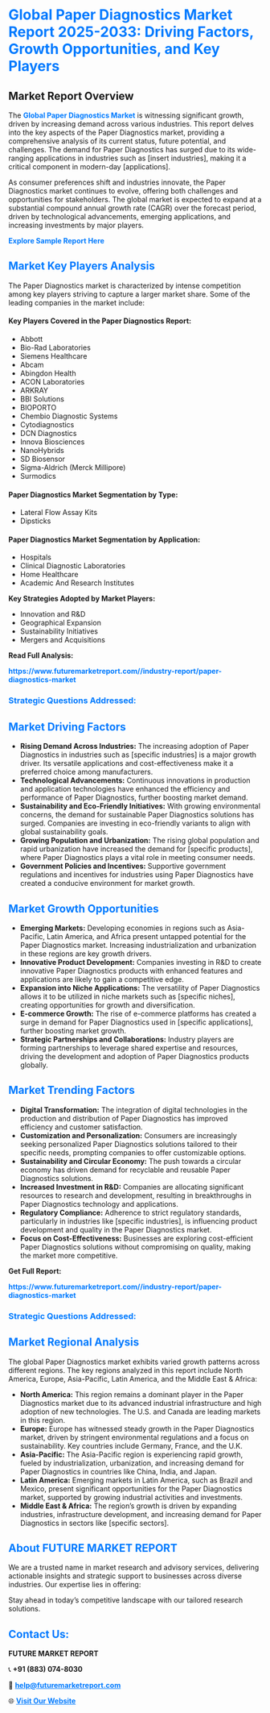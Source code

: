 <h1 style="color: #007BFF;">Global Paper Diagnostics Market Report 2025-2033: Driving Factors, Growth Opportunities, and Key Players</h1>

<section id="overview">
<h2>Market Report Overview</h2>
<p>The <a href="https://www.futuremarketreport.com//industry-report/paper-diagnostics-market" style="color: #007BFF; text-decoration: none;"><strong>Global Paper Diagnostics Market</strong></a> is witnessing significant growth, driven by increasing demand across various industries. This report delves into the key aspects of the Paper Diagnostics market, providing a comprehensive analysis of its current status, future potential, and challenges. The demand for Paper Diagnostics has surged due to its wide-ranging applications in industries such as [insert industries], making it a critical component in modern-day [applications].</p>
<p>As consumer preferences shift and industries innovate, the Paper Diagnostics market continues to evolve, offering both challenges and opportunities for stakeholders. The global market is expected to expand at a substantial compound annual growth rate (CAGR) over the forecast period, driven by technological advancements, emerging applications, and increasing investments by major players.</p>
</section>

<section id="overview">
<p><a href="https://www.futuremarketreport.com//request-sample/reportId=50873" style="color: #007BFF; text-decoration: none;"><strong>Explore Sample Report Here</strong></a></p>
</section>

<section id="key-players">
<h2 style="color: #007BFF;">Market Key Players Analysis</h2>
<p>The Paper Diagnostics market is characterized by intense competition among key players striving to capture a larger market share. Some of the leading companies in the market include:</p>
<h4>Key Players Covered in the Paper Diagnostics Report:</h4>
<ul><li>Abbott</li><li>Bio-Rad Laboratories</li><li>Siemens Healthcare</li><li>Abcam</li><li>Abingdon Health</li><li>ACON Laboratories</li><li>ARKRAY</li><li>BBI Solutions</li><li>BIOPORTO</li><li>Chembio Diagnostic Systems</li><li>Cytodiagnostics</li><li>DCN Diagnostics</li><li>Innova Biosciences</li><li>NanoHybrids</li><li>SD Biosensor</li><li>Sigma-Aldrich (Merck Millipore)</li><li>Surmodics</li></ul>
<h4>Paper Diagnostics Market Segmentation by Type:</h4>
<ul><li>Lateral Flow Assay Kits</li><li>Dipsticks</li></ul>

<h4>Paper Diagnostics Market Segmentation by Application:</h4>
<ul><li>Hospitals</li><li>Clinical Diagnostic Laboratories</li><li>Home Healthcare</li><li>Academic And Research Institutes</li></ul>
<p><strong>Key Strategies Adopted by Market Players:</strong></p>
<ul>
<li>Innovation and R&D</li>
<li>Geographical Expansion</li>
<li>Sustainability Initiatives</li>
<li>Mergers and Acquisitions</li>
</ul>
</section>

<section>
<p><strong>Read Full Analysis: </strong></p><a href="https://www.futuremarketreport.com//industry-report/paper-diagnostics-market" style="color: #007BFF; text-decoration: none;"><strong>https://www.futuremarketreport.com//industry-report/paper-diagnostics-market</strong></a>
<h3 style="color: #007BFF;">Strategic Questions Addressed:</h3>
</section>

<section id="driving-factors">
<h2 style="color: #007BFF;">Market Driving Factors</h2>
<ul>
<li><strong>Rising Demand Across Industries:</strong> The increasing adoption of Paper Diagnostics in industries such as [specific industries] is a major growth driver. Its versatile applications and cost-effectiveness make it a preferred choice among manufacturers.</li>
<li><strong>Technological Advancements:</strong> Continuous innovations in production and application technologies have enhanced the efficiency and performance of Paper Diagnostics, further boosting market demand.</li>
<li><strong>Sustainability and Eco-Friendly Initiatives:</strong> With growing environmental concerns, the demand for sustainable Paper Diagnostics solutions has surged. Companies are investing in eco-friendly variants to align with global sustainability goals.</li>
<li><strong>Growing Population and Urbanization:</strong> The rising global population and rapid urbanization have increased the demand for [specific products], where Paper Diagnostics plays a vital role in meeting consumer needs.</li>
<li><strong>Government Policies and Incentives:</strong> Supportive government regulations and incentives for industries using Paper Diagnostics have created a conducive environment for market growth.</li>
</ul>
</section>

<section id="growth-opportunities">
<h2 style="color: #007BFF;">Market Growth Opportunities</h2>
<ul>
<li><strong>Emerging Markets:</strong> Developing economies in regions such as Asia-Pacific, Latin America, and Africa present untapped potential for the Paper Diagnostics market. Increasing industrialization and urbanization in these regions are key growth drivers.</li>
<li><strong>Innovative Product Development:</strong> Companies investing in R&D to create innovative Paper Diagnostics products with enhanced features and applications are likely to gain a competitive edge.</li>
<li><strong>Expansion into Niche Applications:</strong> The versatility of Paper Diagnostics allows it to be utilized in niche markets such as [specific niches], creating opportunities for growth and diversification.</li>
<li><strong>E-commerce Growth:</strong> The rise of e-commerce platforms has created a surge in demand for Paper Diagnostics used in [specific applications], further boosting market growth.</li>
<li><strong>Strategic Partnerships and Collaborations:</strong> Industry players are forming partnerships to leverage shared expertise and resources, driving the development and adoption of Paper Diagnostics products globally.</li>
</ul>
</section>

<section id="trending-factors">
<h2 style="color: #007BFF;">Market Trending Factors</h2>
<ul>
<li><strong>Digital Transformation:</strong> The integration of digital technologies in the production and distribution of Paper Diagnostics has improved efficiency and customer satisfaction.</li>
<li><strong>Customization and Personalization:</strong> Consumers are increasingly seeking personalized Paper Diagnostics solutions tailored to their specific needs, prompting companies to offer customizable options.</li>
<li><strong>Sustainability and Circular Economy:</strong> The push towards a circular economy has driven demand for recyclable and reusable Paper Diagnostics solutions.</li>
<li><strong>Increased Investment in R&D:</strong> Companies are allocating significant resources to research and development, resulting in breakthroughs in Paper Diagnostics technology and applications.</li>
<li><strong>Regulatory Compliance:</strong> Adherence to strict regulatory standards, particularly in industries like [specific industries], is influencing product development and quality in the Paper Diagnostics market.</li>
<li><strong>Focus on Cost-Effectiveness:</strong> Businesses are exploring cost-efficient Paper Diagnostics solutions without compromising on quality, making the market more competitive.</li>
</ul>
</section>

<section>
<p><strong>Get Full Report: </strong></p><a href="https://www.futuremarketreport.com//industry-report/paper-diagnostics-market" style="color: #007BFF; text-decoration: none;"><strong>https://www.futuremarketreport.com//industry-report/paper-diagnostics-market</strong></a>
<h3 style="color: #007BFF;">Strategic Questions Addressed:</h3>
</section>


<section id="regional-analysis">
<h2 style="color: #007BFF;">Market Regional Analysis</h2>
<p>The global Paper Diagnostics market exhibits varied growth patterns across different regions. The key regions analyzed in this report include North America, Europe, Asia-Pacific, Latin America, and the Middle East & Africa:</p>
<ul>
<li><strong>North America:</strong> This region remains a dominant player in the Paper Diagnostics market due to its advanced industrial infrastructure and high adoption of new technologies. The U.S. and Canada are leading markets in this region.</li>
<li><strong>Europe:</strong> Europe has witnessed steady growth in the Paper Diagnostics market, driven by stringent environmental regulations and a focus on sustainability. Key countries include Germany, France, and the U.K.</li>
<li><strong>Asia-Pacific:</strong> The Asia-Pacific region is experiencing rapid growth, fueled by industrialization, urbanization, and increasing demand for Paper Diagnostics in countries like China, India, and Japan.</li>
<li><strong>Latin America:</strong> Emerging markets in Latin America, such as Brazil and Mexico, present significant opportunities for the Paper Diagnostics market, supported by growing industrial activities and investments.</li>
<li><strong>Middle East & Africa:</strong> The region’s growth is driven by expanding industries, infrastructure development, and increasing demand for Paper Diagnostics in sectors like [specific sectors].</li>
</ul>
</section>

<footer>
<h2 style="color: #007BFF;">About FUTURE MARKET REPORT</h2>
<p>We are a trusted name in market research and advisory services, delivering actionable insights and strategic support to businesses across diverse industries. Our expertise lies in offering:</p>

<p>Stay ahead in today’s competitive landscape with our tailored research solutions.</p>

<h2 style="color: #007BFF;">Contact Us:</h2>
<p><strong>FUTURE MARKET REPORT</strong></p>
<p>📞 <strong>+91 (883) 074-8030</strong></p>
<p>📧 <strong><a href="mailto:help@futuremarketreport.com" style="color: #007BFF;">help@futuremarketreport.com</a></strong></p>
<p>🌐 <strong><a href="https://www.futuremarketreport.com/" style="color: #007BFF;">Visit Our Website</a></strong></p>
</footer>